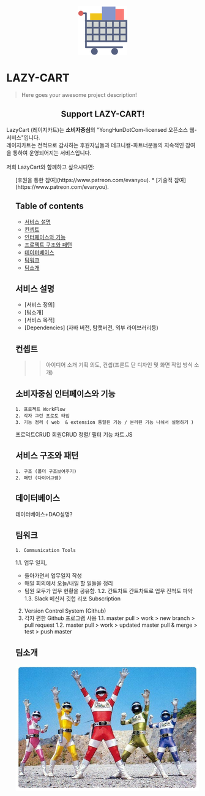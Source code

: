 <p align="center"><a href="https://vuejs.org" target="_blank" rel="noopener noreferrer"><img src="cart.png" alt="logo"></a></p>


# LAZY-CART
> Here goes your awesome project description!

<h2 align="center">Support LAZY-CART!</h2>
LazyCart (레이지카트)는 <b>소비자중심</b>의 "YongHunDotCom-licensed 오픈소스 웹-서비스"입니다. </br>레이지카트는 전적으로 감사하는 후원자님들과 테크니컬-파트너분들의 지속적인 참여을 통하여 운영되어지는 서비스입니다. 
</br></br>
저희 LazyCart와 함께하고 싶으시다면:</br>
<ul>[후원을 통한 참여](https://www.patreon.com/evanyou).
* [기술적 참여](https://www.patreon.com/evanyou).

## Table of contents
* [서비스 설명](#서비스-설명)
* [컨셉트](#컨셉트)
* [인터페이스와 기능](#인터페이스와-기능)
* [프로젝트 구조와 패턴](#서비스-구조와-패턴)
* [데이터베이스](#데이터베이스)
* [팀워크](#팀워크)
* [팀소개](#팀소개)

## 서비스 설명
* [서비스 정의]
* [팀소개]
* [서비스 목적]
* [Dependencies] (자바 버전, 탐캣버전, 외부 라이브러리등)


## 컨셉트
>>아이디어 소개
>>기획 의도, 컨셉(프론트 단 디자인 및 화면 작업 방식 소개)
## 소비자중심 인터페이스와 기능

	1. 프로젝트 WorkFlow
	2. 각자 그린 프로토 타입
	3. 기능 정리 ( web  & extension 통일된 기능 / 분리된 기능 나눠서 설명하기 )
프로덕트CRUD
회원CRUD
정렬/ 필터 기능
차트.JS

## 서비스 구조와 패턴
	1. 구조 (폴더 구조보여주기)
	2. 패턴 (다이어그램)


## 데이터베이스
데이터베이스+DAO설명?
## 팀워크

	1. Communication Tools
1.1. 업무 일지,
  -  돌아가면서 업무일지 작성
  - 매일 회의에서 오늘/내일 할 일들을 정리
  - 팀원 모두가 업무 현황을 공유함.
1.2. 간트차트
간트차트로 업무 진척도 파악
1.3. Slack 
메신저
깃헙 리포 Subscription


2. Version Control System (Github)
  2. 각자 편한 Github 프로그램 사용
1.1. master pull >  work > new branch > pull request
1.2. master pull > work > updated master pull & merge > test > push master  

## 팀소개
<img src="bioman.jpg" alt="teamPhoto">



